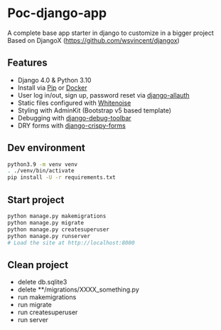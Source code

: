 # Poc-django-app

A complete base app starter in django to customize in a bigger project
Based on DjangoX (https://github.com/wsvincent/djangox)

## Features

- Django 4.0 & Python 3.10
- Install via [Pip](https://pypi.org/project/pip/) or [Docker](https://www.docker.com/)
- User log in/out, sign up, password reset via [django-allauth](https://github.com/pennersr/django-allauth)
- Static files configured with [Whitenoise](http://whitenoise.evans.io/en/stable/index.html)
- Styling with AdminKit (Bootstrap v5 based template) 
- Debugging with [django-debug-toolbar](https://github.com/jazzband/django-debug-toolbar)
- DRY forms with [django-crispy-forms](https://github.com/django-crispy-forms/django-crispy-forms)

## Dev environment

```bash
python3.9 -m venv venv
. ./venv/bin/activate
pip install -U -r requirements.txt
```

## Start project

```bash
python manage.py makemigrations
python manage.py migrate
python manage.py createsuperuser
python manage.py runserver
# Load the site at http://localhost:8000
```

## Clean project

- delete db.sqlite3
- delete **/migrations/XXXX_something.py
- run makemigrations
- run migrate
- run createsuperuser
- run server
